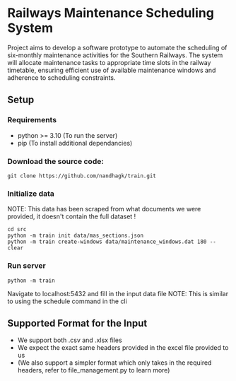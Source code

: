 # Railways Maintenance Scheduling System
Project aims to develop a software prototype to automate the scheduling of six-monthly maintenance activities for the Southern Railways. 
The system will allocate maintenance tasks to appropriate time slots in the railway timetable, ensuring efficient use of available maintenance windows and adherence to scheduling constraints.


## Setup

### Requirements
  - python >= 3.10 (To run the server)
  - pip (To install additional dependancies)

### Download the source code:
`git clone https://github.com/nandhagk/train.git`

### Initialize data
NOTE: This data has been scraped from what documents we were provided, it doesn't contain the full dataset !
```
cd src
python -m train init data/mas_sections.json
python -m train create-windows data/maintenance_windows.dat 180 --clear
```

### Run server
```
python -m train
```
Navigate to localhost:5432 and fill in the input data file
NOTE: This is similar to using the schedule command in the cli


## Supported Format for the Input
  - We support both .csv and .xlsx files
  - We expect the exact same headers provided in the excel file provided to us
  - (We also support a simpler format which only takes in the required headers, refer to file_management.py to learn more)
